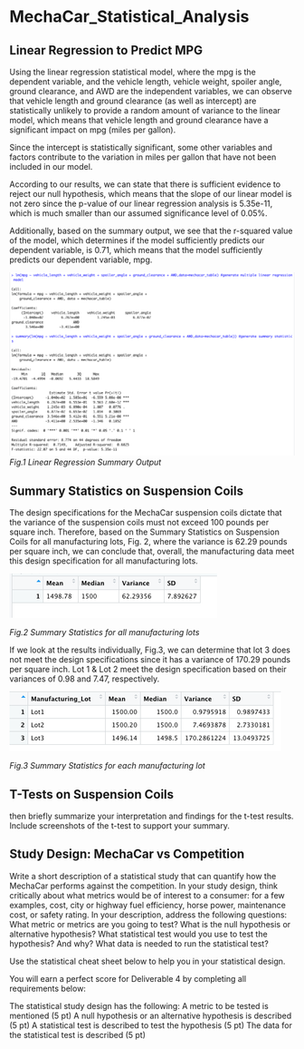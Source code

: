 # MechaCar_Statistical_Analysis

## Linear Regression to Predict MPG

Using the linear regression statistical model, where the mpg is the dependent variable, and the vehicle length, vehicle weight, spoiler angle, ground clearance, and AWD are the independent variables, we can observe that vehicle length and ground clearance (as well as intercept) are statistically unlikely to provide a random amount of variance to the linear model, which means that vehicle length and ground clearance have a significant impact on mpg (miles per gallon). 

Since the intercept is statistically significant, some other variables and factors contribute to the variation in miles per gallon that have not been included in our model. 

According to our results, we can state that there is sufficient evidence to reject our null hypothesis, which means that the slope of our linear model is not zero since the p-value of our linear regression analysis is 5.35e-11, which is much smaller than our assumed significance level of 0.05%. 

Additionally, based on the summary output, we see that the r-squared value of the model, which determines if the model sufficiently predicts our dependent variable, is 0.71, which means that the model sufficiently predicts our dependent variable, mpg. 

![image_name](Resources/Deliverable_1.png)
*Fig.1 Linear Regression Summary Output*


## Summary Statistics on Suspension Coils

The design specifications for the MechaCar suspension coils dictate that the variance of the suspension coils must not exceed 100 pounds per square inch. Therefore, based on the Summary Statistics on Suspension Coils for all manufacturing lots, Fig. 2, where the variance is 62.29 pounds per square inch, we can conclude that, overall, the manufacturing data meet this design specification for all manufacturing lots.

![image_name](Resources/Del2-Summary_dataframe_for_all_lots.png)

*Fig.2 Summary Statistics for all manufacturing lots*

If we look at the results individually, Fig.3, we can determine that lot 3 does not meet the design specifications since it has a variance of 170.29 pounds per square inch. Lot 1 & Lot 2 meet the design specification based on their variances of 0.98 and 7.47, respectively. 

![image_name](Resources/Del2-summary_df_for_each_manufacturing_lot.png)

*Fig.3 Summary Statistics for each manufacturing lot*

 ## T-Tests on Suspension Coils
 
 then briefly summarize your interpretation and findings for the t-test results. Include screenshots of the t-test to support your summary.
 
 ## Study Design: MechaCar vs Competition
 
 Write a short description of a statistical study that can quantify how the MechaCar performs against the competition. In your study design, think critically about what metrics would be of interest to a consumer: for a few examples, cost, city or highway fuel efficiency, horse power, maintenance cost, or safety rating.
In your description, address the following questions:
What metric or metrics are you going to test?
What is the null hypothesis or alternative hypothesis?
What statistical test would you use to test the hypothesis? And why?
What data is needed to run the statistical test?

Use the statistical cheat sheet below to help you in your statistical design.

You will earn a perfect score for Deliverable 4 by completing all requirements below:

The statistical study design has the following:
A metric to be tested is mentioned (5 pt)
A null hypothesis or an alternative hypothesis is described (5 pt)
A statistical test is described to test the hypothesis (5 pt)
The data for the statistical test is described (5 pt)
